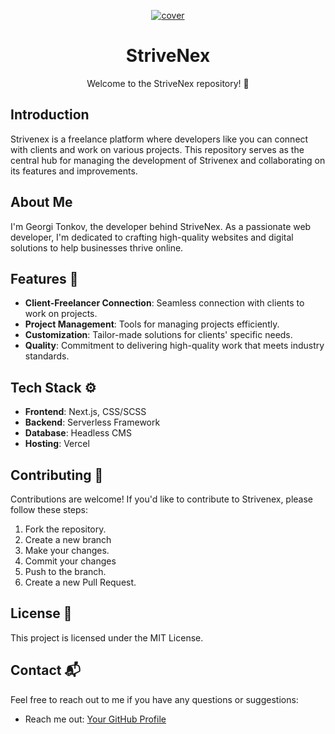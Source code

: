 <p align="center">
  <a href="https://strivenex.com">
    <img src="https://i.ibb.co/xfMp0vC/cover.png" alt="cover" border="0">
  </a>
</p>
<h1 align="center">StriveNex</h1>

<p align="center">Welcome to the StriveNex repository! 
 🚀</p>

## Introduction

Strivenex is a freelance platform where developers like you can connect with clients and work on various projects. This repository serves as the central hub for managing the development of Strivenex and collaborating on its features and improvements.

## About Me

I'm Georgi Tonkov, the developer behind StriveNex. As a passionate web developer, I'm dedicated to crafting high-quality websites and digital solutions to help businesses thrive online.

## Features 🌟

- **Client-Freelancer Connection**: Seamless connection with clients to work on projects.
- **Project Management**: Tools for managing projects efficiently.
- **Customization**: Tailor-made solutions for clients' specific needs.
- **Quality**: Commitment to delivering high-quality work that meets industry standards.

## Tech Stack ⚙️

- **Frontend**: Next.js, CSS/SCSS
- **Backend**: Serverless Framework
- **Database**: Headless CMS
- **Hosting**: Vercel



## Contributing 🤝

Contributions are welcome! If you'd like to contribute to Strivenex, please follow these steps:

1. Fork the repository.
2. Create a new branch 
3. Make your changes.
4. Commit your changes 
5. Push to the branch.
6. Create a new Pull Request.

## License 📝

This project is licensed under the MIT License.

## Contact 📬

Feel free to reach out to me if you have any questions or suggestions:

- Reach me out: [Your GitHub Profile](https://strivenex.com/contact)



